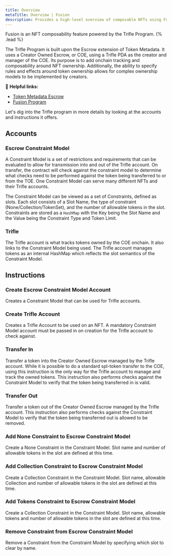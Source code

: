 ```yaml
---
title: Overview
metaTitle: Overview | Fusion
description: Provides a high-level overview of composable NFTs using Fusion.
---
```


Fusion is an NFT composability feature powered by the Trifle Program. {% .lead %}

The Trifle Program is built upon the Escrow extension of Token Metadata. It uses a Creator Owned Escrow, or COE, using a Trifle PDA as the creator and manager of the COE. Its purpose is to add onchain tracking and composability around NFT ownership. Additionally, the ability to specify rules and effects around token ownership allows for complex ownership models to be implemented by creators.

🔗 **Helpful links:**

- [Token Metadata Escrow](https://github.com/metaplex-foundation/mpl-token-metadata/tree/main/programs/token-metadata/program/src/processor/escrow)
- [Fusion Program](https://github.com/metaplex-foundation/mpl-trifle/tree/master/programs/trifle)

Let's dig into the Trifle program in more details by looking at the accounts and instructions it offers.

## Accounts

### Escrow Constraint Model

A Constraint Model is a set of restrictions and requirements that can be evaluated to allow for transmission into and out of the Trifle account. On transfer, the contract will check against the constraint model to determine what checks need to be performed against the token being transferred to or from the TOE. One Constraint Model can serve many different NFTs and their Trifle accounts.

The Constraint Model can be viewed as a set of Constraints, defined as slots. Each slot consists of a Slot Name, the type of constraint (None/Collection/TokenSet), and the number of allowable tokens in the slot. Constraints are stored as a `HashMap` with the Key being the Slot Name and the Value being the Constraint Type and Token Limit.

### Trifle

The Trifle account is what tracks tokens owned by the COE onchain. It also links to the Constraint Model being used. The Trifle account manages tokens as an internal HashMap which reflects the slot semantics of the Constraint Model.

## Instructions

### Create Escrow Constraint Model Account

Creates a Constraint Model that can be used for Trifle accounts.

### Create Trifle Account

Creates a Trifle Account to be used on an NFT. A mandatory Constraint Model account must be passed in on creation for the Trifle account to check against.

### Transfer In

Transfer a token into the Creator Owned Escrow managed by the Trifle account. While it is possible to do a standard spl-token transfer to the COE, using this instruction is the only way for the Trifle account to manage and track the owned tokens. This instruction also performs checks against the Constraint Model to verify that the token being transferred in is valid.

### Transfer Out

Transfer a token out of the Creator Owned Escrow managed by the Trifle account. This instruction also performs checks against the Constraint Model to verify that the token being transferred out is allowed to be removed.

### Add None Constraint to Escrow Constraint Model

Create a None Constraint in the Constraint Model. Slot name and number of allowable tokens in the slot are defined at this time.

### Add Collection Constraint to Escrow Constraint Model

Create a Collection Constraint in the Constraint Model. Slot name, allowable Collection and number of allowable tokens in the slot are defined at this time.

### Add Tokens Constraint to Escrow Constraint Model

Create a Collection Constraint in the Constraint Model. Slot name, allowable tokens and number of allowable tokens in the slot are defined at this time.

### Remove Constraint from Escrow Constraint Model

Remove a Constraint from the Constraint Model by specifying which slot to clear by name.
